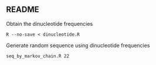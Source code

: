 README
-----------------------------

Obtain the dinucleotide frequencies

`R --no-save < dinucleotide.R`

Generate random sequence using dinucleotide frequencies

`seq_by_markov_chain.R 22`
